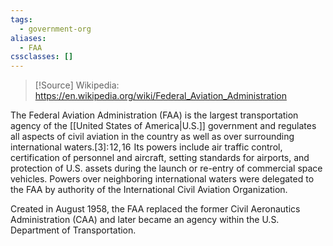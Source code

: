 ```yaml
---
tags:
  - government-org
aliases:
  - FAA
cssclasses: []
---
```

>[!Source]
>Wikipedia: https://en.wikipedia.org/wiki/Federal_Aviation_Administration

The Federal Aviation Administration (FAA) is the largest transportation agency of the [[United States of America|U.S.]] government and regulates all aspects of civil aviation in the country as well as over surrounding international waters.[3]: 12, 16  Its powers include air traffic control, certification of personnel and aircraft, setting standards for airports, and protection of U.S. assets during the launch or re-entry of commercial space vehicles. Powers over neighboring international waters were delegated to the FAA by authority of the International Civil Aviation Organization.

Created in August 1958, the FAA replaced the former Civil Aeronautics Administration (CAA) and later became an agency within the U.S. Department of Transportation. 